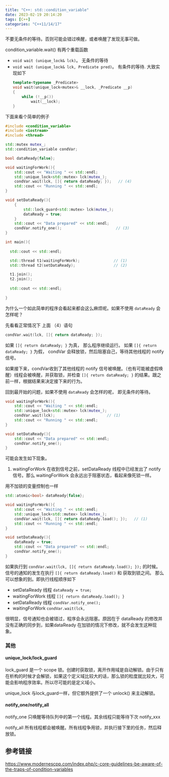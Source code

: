 ```yaml
---
title: "C++: std::condition_variable"
date: 2023-02-19 20:14:20
tags: [C++]
categories: "C++11/14/17"
---
```


不要无条件的等待。否则可能会错过唤醒，或者唤醒了发现无事可做。

condition_variable.wait() 有两个重载函数

- `void wait (unique_lock& lck)`。 无条件的等待
- `void wait (unique_lock& lck, Predicate pred)`。 有条件的等待. 大致实现如下
    ```C++
    template<typename _Predicate>
    void wait(unique_lock<mutex>& __lock, _Predicate __p)
    {
        while (!__p())
            wait(__lock);
    }
    ```

<!-- more -->

下面来看个简单的例子

```C++
#include <condition_variable>
#include <iostream>
#include <thread>

std::mutex mutex_;
std::condition_variable condVar; 

bool dataReady{false};

void waitingForWork(){
    std::cout << "Waiting " << std::endl;
    std::unique_lock<std::mutex> lck(mutex_);
    condVar.wait(lck, []{ return dataReady; });   // (4)
    std::cout << "Running " << std::endl;
}

void setDataReady(){
    {
        std::lock_guard<std::mutex> lck(mutex_);
        dataReady = true;
    }
    std::cout << "Data prepared" << std::endl;
    condVar.notify_one();                        // (3)
}

int main(){
    
  std::cout << std::endl;

  std::thread t1(waitingForWork);               // (1)
  std::thread t2(setDataReady);                 // (2)

  t1.join();
  t2.join();
  
  std::cout << std::endl;
  
}
```

为什么一个如此简单的程序会看起来都会这么麻烦呢。如果不使用 `dataReady` 会怎样呢？

先看看正常情况下 上面 （4）语句

```C++
condVar.wait(lck, []{ return dataReady; });
```

如果 `[]{ return dataReady; }` 为真， 那么程序继续运行。
如果 `[]{ return dataReady; }` 为假， condVar 会释放锁，然后阻塞自己，等待其他线程的 notify 信号。

如果接下来，condVar收到了其他线程的 notify 信号被唤醒。（也有可能被虚假唤醒）线程会被唤醒，并获取锁，并检查 `[]{ return dataReady; }` 的结果。跟之前一样，根据结果来决定接下来的行为。 

回到最开始的问题，如果不使用 `dataReady` 会怎样的呢， 即无条件的等待。

```C++
void waitingForWork(){
    std::cout << "Waiting " << std::endl;
    std::unique_lock<std::mutex> lck(mutex_);
    condVar.wait(lck);                       // (1)
    std::cout << "Running " << std::endl;
}

void setDataReady(){
    std::cout << "Data prepared" << std::endl;
    condVar.notify_one();  
}
```

可能会发生如下现象。

1. waitingForWork 在收到信号之前，setDataReady 线程中已经发出了 notify 信号。那么 waitingForWork 会永远出于阻塞状态，看起来像死锁一样。


用不加锁的变量控制也一样

```C++
std::atomic<bool> dataReady{false};

void waitingForWork(){
    std::cout << "Waiting " << std::endl;
    std::unique_lock<std::mutex> lck(mutex_);
    condVar.wait(lck, []{ return dataReady.load(); });   // (1)
    std::cout << "Running " << std::endl;
}

void setDataReady(){
    dataReady = true;
    std::cout << "Data prepared" << std::endl;
    condVar.notify_one();
}
```

如果执行到 `condVar.wait(lck, []{ return dataReady.load(); });` 的时候。 信号的通知的发生在执行 `[]{ return dataReady.load()` 和 获取到锁之间。 那么可以想象的到。即执行线程顺序如下

- setDataReady 线程 `dataReady = true;`
- waitingForWork 线程 `[]{ return dataReady.load(); }`
- setDataReady 线程 `condVar.notify_one();`
- waitingForWork `condVar.wait(lck,`

很明显，信号通知也会被错过，程序会永远阻塞。原因在于 dataReady 的修改并没有正确的同步到，如果dataReady 在加锁的情况下修改，就不会发生这种现象。


### 其他

#### unique_lock/lock_guard

lock_guard 是一个 scope 锁。创建时获取锁，离开作用域是自动解锁。由于只有在析构的时候才会解锁，如果这个定义域比较大的话，那么锁的粒度就比较大，可能会影响程序效率。所以尽可能的是定义域小。

unique_lock 与lock_guard一样，但它额外提供了一个 unlock() 来主动解锁。

#### notify_one/notify_all

notify_one 只唤醒等待队列中的第一个线程。其余线程只能等待下次 notify_xxx

notify_all 所有线程都会被唤醒。所有线程争用锁，并执行接下里的任务，然后释放锁。


## 参考链接

https://www.modernescpp.com/index.php/c-core-guidelines-be-aware-of-the-traps-of-condition-variables


